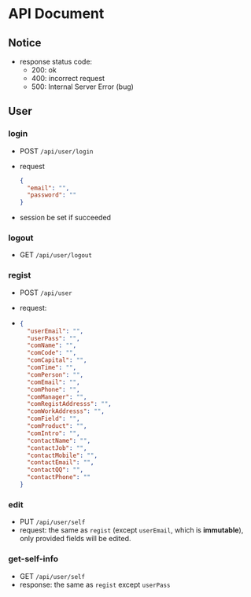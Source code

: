 # API Document

## Notice

* response status code:
  - 200: ok
  - 400: incorrect request
  - 500: Internal Server Error (bug)



## User

### login

* POST `/api/user/login`

* request

  ```json
  {
    "email": "",
    "password": ""
  }
  ```

* session be set if succeeded

### logout

* GET `/api/user/logout` 

### regist

- POST `/api/user`

- request:

- ```json
  {
    "userEmail": "",
    "userPass": "",
    "comName": "",
    "comCode": "",
    "comCapital": "",
    "comTime": "",
    "comPerson": "",
    "comEmail": "",
    "comPhone": "",
    "comManager": "",
    "comRegistAddresss": "",
    "comWorkAddresss": "",
    "comField": "",
    "comProduct": "",
    "comIntro": "",
    "contactName": "",
    "contactJob": "",
    "contactMobile": "",
    "contactEmail": "",
    "contactQQ": "",
    "contactPhone": "" 
  }
  ```

### edit

* PUT `/api/user/self`
* request: the same as `regist` (except `userEmail`, which is **immutable**), only provided fields will be edited.

### get-self-info

* GET `/api/user/self`
* response: the same as `regist` except `userPass`



